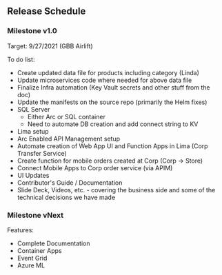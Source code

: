 ## Release Schedule

### Milestone v1.0

Target: 9/27/2021 (GBB Airlift)

To do list:
* Create updated data file for products including category (Linda)
* Update microservices code where needed for above data file
* Finalize Infra automation (Key Vault secrets and other stuff from the doc)
* Update the manifests on the source repo (primarily the Helm fixes)
* SQL Server
  * Either Arc or SQL container
  * Need to automate DB creation and add connect string to KV
* Lima setup
* Arc Enabled API Management setup
* Automate creation of Web App UI and Function Apps in Lima (Corp Transfer Service)
* Create function for mobile orders created at Corp (Corp -> Store)
* Connect Mobile Apps to Corp order service (via APIM)
* UI Updates
* Contributor's Guide / Documentation
* Slide Deck, Videos, etc. - covering the business side and some of the technical decisions we have made


### Milestone vNext

Features:
* Complete Documentation
* Container Apps
* Event Grid
* Azure ML
